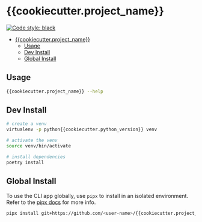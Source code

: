 # {{cookiecutter.project_name}}

<a href="https://github.com/ambv/black"><img alt="Code style: black" src="https://img.shields.io/badge/code%20style-black-000000.svg"></a>

- [{{cookiecutter.project_name}}](#cookiecutterprojectname)
  - [Usage](#usage)
  - [Dev Install](#dev-install)
  - [Global Install](#global-install)

## Usage

```bash
{{cookiecutter.project_name}} --help
```

## Dev Install

```bash
# create a venv
virtualenv -p python{{cookiecutter.python_version}} venv

# activate the venv
source venv/bin/activate

# install dependencies
poetry install
```

## Global Install

To use the CLI app globally, use `pipx` to install in an isolated environment. Refer to the [pipx docs](https://pipxproject.github.io/pipx/) for more info.

```bash
pipx install git+https://github.com/<user-name>/{{cookiecutter.project_name}}
```
